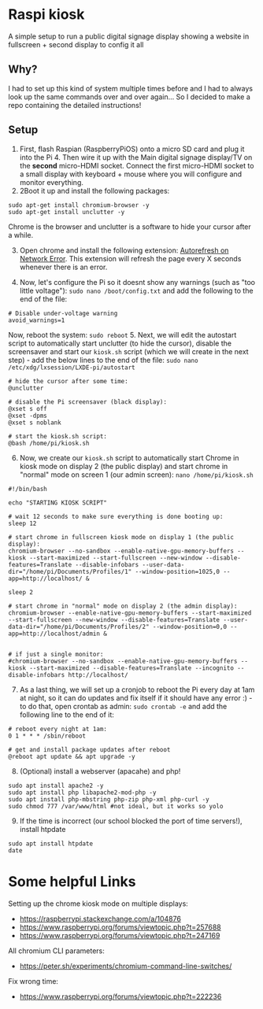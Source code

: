 # Raspi kiosk
A simple setup to run a public digital signage display showing a website in fullscreen + second display to config it all 

## Why?
I had to set up this kind of system multiple times before and I had to always look up the same commands over and over again... So I decided to make a repo containing the detailed instructions!

## Setup
1. First, flash Raspian (RaspberryPiOS) onto a micro SD card and plug it into the Pi 4. Then wire it up with the Main digital signage display/TV on the **second** micro-HDMI socket. Connect the first micro-HDMI socket to a small display with keyboard + mouse where you will configure and monitor everything.
2. 2Boot it up and install the following packages:
```
sudo apt-get install chromium-browser -y
sudo apt-get install unclutter -y 
```
Chrome is the browser and unclutter is a software to hide your cursor after a while.

3. Open chrome and install the following extension: [Autorefresh on Network Error](https://chrome.google.com/webstore/detail/autorefresh-on-network-er/milcogahlcilalagefhdhnoikibkoloo). This extension will refresh the page every X seconds whenever there is an error.

4. Now, let's configure the Pi so it doesnt show any warnings (such as "too little voltage"): `sudo nano /boot/config.txt` and add the following to the end of the file:
```
# Disable under-voltage warning
avoid_warnings=1
```
Now, reboot the system: `sudo reboot`
5. Next, we will edit the autostart script to automatically start unclutter (to hide the cursor), disable the screensaver and start our `kiosk.sh` script (which we will create in the next step) - add the below lines to the end of the file: `sudo nano /etc/xdg/lxsession/LXDE-pi/autostart`
```
# hide the cursor after some time:
@unclutter

# disable the Pi screensaver (black display):
@xset s off
@xset -dpms
@xset s noblank

# start the kiosk.sh script:
@bash /home/pi/kiosk.sh
```
6. Now, we create our `kiosk.sh` script to automatically start Chrome in kiosk mode on display 2 (the public display) and start chrome in "normal" mode on screen 1 (our admin screen): `nano /home/pi/kiosk.sh`
```
#!/bin/bash

echo "STARTING KIOSK SCRIPT"

# wait 12 seconds to make sure everything is done booting up:
sleep 12

# start chrome in fullscreen kiosk mode on display 1 (the public display):
chromium-browser --no-sandbox --enable-native-gpu-memory-buffers --kiosk --start-maximized --start-fullscreen --new-window --disable-features=Translate --disable-infobars --user-data-dir="/home/pi/Documents/Profiles/1" --window-position=1025,0 --app=http://localhost/ &

sleep 2

# start chrome in "normal" mode on display 2 (the admin display):
chromium-browser --enable-native-gpu-memory-buffers --start-maximized --start-fullscreen --new-window --disable-features=Translate --user-data-dir="/home/pi/Documents/Profiles/2" --window-position=0,0 --app=http://localhost/admin &


# if just a single monitor:
#chromium-browser --no-sandbox --enable-native-gpu-memory-buffers --kiosk --start-maximized --disable-features=Translate --incognito --disable-infobars http://localhost/

```
7. As a last thing, we will set up a cronjob to reboot the Pi every day at 1am at night, so it can do updates and fix itself if it should have any error :) - to do that, open crontab as admin: `sudo crontab -e` and add the following line to the end of it:
```
# reboot every night at 1am:
0 1 * * * /sbin/reboot

# get and install package updates after reboot
@reboot apt update && apt upgrade -y
```

8. (Optional) install a webserver (apacahe) and php!
```
sudo apt install apache2 -y
sudo apt install php libapache2-mod-php -y
sudo apt install php-mbstring php-zip php-xml php-curl -y
sudo chmod 777 /var/www/html #not ideal, but it works so yolo
```
9. If the time is incorrect (our school blocked the port of time servers!), install htpdate
```
sudo apt install htpdate
date
```

# Some helpful Links
Setting up the chrome kiosk mode on multiple displays:
- https://raspberrypi.stackexchange.com/a/104876
- https://www.raspberrypi.org/forums/viewtopic.php?t=257688
- https://www.raspberrypi.org/forums/viewtopic.php?t=247169

All chromium CLI parameters:
- https://peter.sh/experiments/chromium-command-line-switches/

Fix wrong time:
- https://www.raspberrypi.org/forums/viewtopic.php?t=222236


